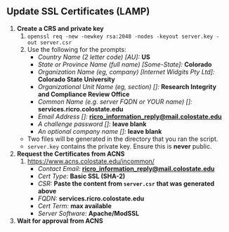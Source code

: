 ## Update SSL Certificates (LAMP)

1. **Create a CRS and private key**
    1. `openssl req -new -newkey rsa:2048 -nodes -keyout server.key -out server.csr`
    1. Use the following for the prompts:
        * _Country Name (2 letter code) [AU]:_ **US**
        * _State or Province Name (full name) [Some-State]:_ **Colorado**
        * _Organization Name (eg, company) [Internet Widgits Pty Ltd]:_ **Colorado State University**
        * _Organizational Unit Name (eg, section) []:_ **Research Integrity and Compliance Review Office**
        * _Common Name (e.g. server FQDN or YOUR name) []:_ **services.ricro.colostate.edu**
        * _Email Address []:_ **ricro_information_reply@mail.colostate.edu**
        * _A challenge password []:_ **leave blank**
        * _An optional company name []:_ **leave blank**
    * Two files will be generated in the directory that you ran the script.
    * `server.key` contains the private key. Ensure this is **never** public.
1. **Request the Certificates from ACNS**
    1. https://www.acns.colostate.edu/incommon/
        * _Contact Email:_ **ricro_information_reply@mail.colostate.edu**
        * _Cert Type:_ **Basic SSL (SHA-2)**
        * _CSR:_ **Paste the content from `server.csr` that was generated above**
        * _FQDN:_ **services.ricro.colostate.edu**
        * _Cert Term:_ **max available**
        * _Server Software:_ **Apache/ModSSL**
1. **Wait for approval from ACNS**
